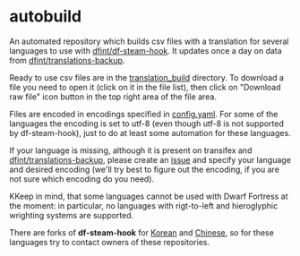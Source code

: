 # autobuild

An automated repository which builds csv files with a translation for several languages to use with [dfint/df-steam-hook](https://github.com/dfint/df-steam-hook). It updates once a day on data from [dfint/translations-backup](https://github.com/dfint/translations-backup).

Ready to use csv files are in the [translation_build](https://github.com/dfint/autobuild/tree/main/translation_build) directory. To download a file you need to open it (click on it in the file list), then click on "Download raw file" icon button in the top right area of the file area.

Files are encoded in encodings specified in [config.yaml](config.yaml). For some of the languages the encoding is set to utf-8 (even though utf-8 is not supported by df-steam-hook), just to do at least some automation for these languages.

If your language is missing, although it is present on transifex and [dfint/translations-backup](https://github.com/dfint/translations-backup), please create an [issue](https://github.com/dfint/autobuild/issues) and specify your language and desired encoding (we'll try best to figure out the encoding, if you are not sure which encoding do you need).

KKeep in mind, that some languages cannot be used with Dwarf Fortress at the moment: in particular, no languages with rigt-to-left and hieroglyphic wrighting systems are supported.

There are forks of **df-steam-hook** for [Korean](https://github.com/Kheeman/df-steam-hook) and [Chinese](https://github.com/trotsky1997/df-steam-hook), so for these languages try to contact owners of these repositories.
